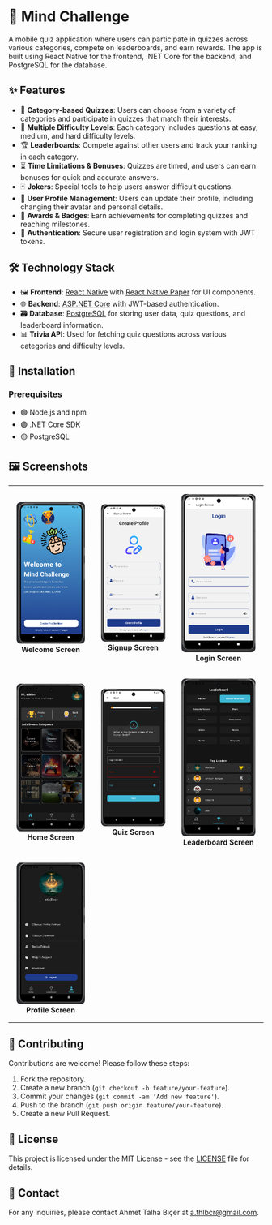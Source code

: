 # 🧠 Mind Challenge

A mobile quiz application where users can participate in quizzes across various categories, compete on leaderboards, and earn rewards. The app is built using React Native for the frontend, .NET Core for the backend, and PostgreSQL for the database.

## ✨ Features

- 🎯 **Category-based Quizzes**: Users can choose from a variety of categories and participate in quizzes that match their interests.
- 🔄 **Multiple Difficulty Levels**: Each category includes questions at easy, medium, and hard difficulty levels.
- 🏆 **Leaderboards**: Compete against other users and track your ranking in each category.
- ⏳ **Time Limitations & Bonuses**: Quizzes are timed, and users can earn bonuses for quick and accurate answers.
- 🃏 **Jokers**: Special tools to help users answer difficult questions.
- 👤 **User Profile Management**: Users can update their profile, including changing their avatar and personal details.
- 🏅 **Awards & Badges**: Earn achievements for completing quizzes and reaching milestones.
- 🔐 **Authentication**: Secure user registration and login system with JWT tokens.

## 🛠️ Technology Stack

- 🖼️ **Frontend**: [React Native](https://reactnative.dev/) with [React Native Paper](https://callstack.github.io/react-native-paper/) for UI components.
- 🌐 **Backend**: [ASP.NET Core](https://docs.microsoft.com/en-us/aspnet/core/?view=aspnetcore-6.0) with JWT-based authentication.
- 🗃️ **Database**: [PostgreSQL](https://www.postgresql.org/) for storing user data, quiz questions, and leaderboard information.
- 📊 **Trivia API**: Used for fetching quiz questions across various categories and difficulty levels.

## 🚀 Installation

### Prerequisites

- 🟢 Node.js and npm
- 🟣 .NET Core SDK
- 🟡 PostgreSQL

## 🖼️ Screenshots

<div align="center">
  <table>
    <tr>
      <td align="center" style="padding: 16px;">
        <img src="Client/app/assets/screenshots/1.png" alt="Welcome Screen" width="200px" style="border-radius: 8px;">
        <br><b>Welcome Screen</b>
      </td>
      <td align="center" style="padding: 16px;">
        <img src="Client/app/assets/screenshots/2.png" alt="Signup Screen" width="200px" style="border-radius: 8px;">
        <br><b>Signup Screen</b>
      </td>
      <td align="center" style="padding: 16px;">
        <img src="Client/app/assets/screenshots/3.png" alt="Login Screen" width="200px" style="border-radius: 8px;">
        <br><b>Login Screen</b>
      </td>
    </tr>
    <tr>
      <td align="center" style="padding: 16px;">
        <img src="Client/app/assets/screenshots/4.png" alt="Home Screen" width="200px" style="border-radius: 8px;">
        <br><b>Home Screen</b>
      </td>
      <td align="center" style="padding: 16px;">
        <img src="Client/app/assets/screenshots/7.png" alt="Quiz Screen" width="200px" style="border-radius: 8px;">
        <br><b>Quiz Screen</b>
      </td>
      <td align="center" style="padding: 16px;">
        <img src="Client/app/assets/screenshots/5.png" alt="Leaderboard Screen" width="200px" style="border-radius: 8px;">
        <br><b>Leaderboard Screen</b>
      </td>
    </tr>
    <tr>
      <td align="center" style="padding: 16px;">
        <img src="Client/app/assets/screenshots/6.png" alt="Profile Screen" width="200px" style="border-radius: 8px;">
        <br><b>Profile Screen</b>
      </td>
    </tr>
  </table>
</div>

## 🤝 Contributing

Contributions are welcome! Please follow these steps:

1. Fork the repository.
2. Create a new branch (`git checkout -b feature/your-feature`).
3. Commit your changes (`git commit -am 'Add new feature'`).
4. Push to the branch (`git push origin feature/your-feature`).
5. Create a new Pull Request.

## 📜 License

This project is licensed under the MIT License - see the [LICENSE](LICENSE) file for details.

## 📧 Contact

For any inquiries, please contact Ahmet Talha Biçer at [a.thlbcr@gmail.com](a.thlbcr@gmail.com).

